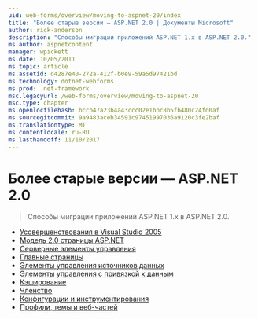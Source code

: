 ```yaml
---
uid: web-forms/overview/moving-to-aspnet-20/index
title: "Более старые версии — ASP.NET 2.0 | Документы Microsoft"
author: rick-anderson
description: "Способы миграции приложений ASP.NET 1.x в ASP.NET 2.0."
ms.author: aspnetcontent
manager: wpickett
ms.date: 10/05/2011
ms.topic: article
ms.assetid: d4287e40-272a-412f-b0e9-59a5d97421bd
ms.technology: dotnet-webforms
ms.prod: .net-framework
msc.legacyurl: /web-forms/overview/moving-to-aspnet-20
msc.type: chapter
ms.openlocfilehash: bccb47a23b4a43ccc02e1bbc8b5fb480c24fd0af
ms.sourcegitcommit: 9a9483aceb34591c97451997036a9120c3fe2baf
ms.translationtype: MT
ms.contentlocale: ru-RU
ms.lasthandoff: 11/10/2017
---
```

<a name="older-versions---aspnet-20"></a>Более старые версии — ASP.NET 2.0
====================
> Способы миграции приложений ASP.NET 1.x в ASP.NET 2.0.


- [Усовершенствования в Visual Studio 2005](improvements-in-visual-studio-2005.md)
- [Модель 2.0 страницы ASP.NET](the-asp-net-2-0-page-model.md)
- [Серверные элементы управления](server-controls.md)
- [Главные страницы](master-pages.md)
- [Элементы управления источников данных](data-source-controls.md)
- [Элементы управления с привязкой к данным](data-bound-controls.md)
- [Кэширование](caching.md)
- [Членство](membership.md)
- [Конфигурации и инструментирования](configuration-and-instrumentation.md)
- [Профили, темы и веб-частей](profiles-themes-and-web-parts.md)
